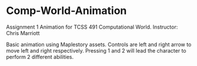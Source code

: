 # Comp-World-Animation
Assignment 1 Animation for TCSS 491 Computational World.
Instructor: Chris Marriott

Basic animation using Maplestory assets.
Controls are left and right arrow to move left and right respectively.
Pressing 1 and 2 will lead the character to perform 2 different abilities.
